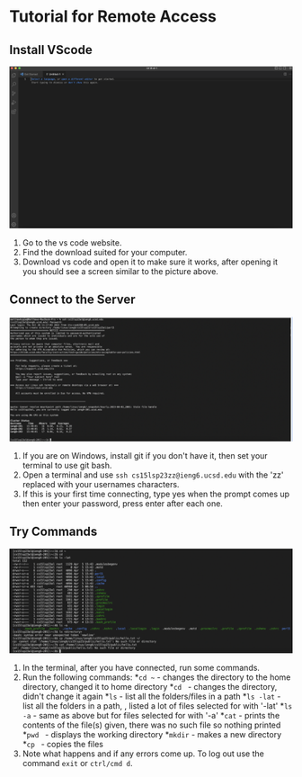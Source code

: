 # Tutorial for Remote Access

## Install VScode

![Image](vscodeopen.png)

1. Go to the vs code website.
2. Find the download suited for your computer.
3. Download vs code and open it to make sure it works, after opening it you should see a screen similar to the picture above.

## Connect to the Server

![Image](access.png)

1. If you are on Windows, install git if you don't have it, then set your terminal to use git bash.
2. Open a terminal and use `ssh cs15lsp23zz@ieng6.ucsd.edu` with the 'zz' replaced with your usernames characters.
3. If this is your first time connecting, type yes when the prompt comes up then enter your password, press enter after each one.

## Try Commands 

![Image](commands.png)

1. In the terminal, after you have connected, run some commands. 
2. Run the following commands:
*`cd ~` - changes the directory to the home directory,  changed it to home directory
*`cd ` - changes the directory, didn't change it again
*`ls` - list all the folders/files in a path
*`ls -lat` - list all the folders in a path, , listed a lot of files selected for with '-lat'
*`ls -a` - same as above but for files selected for with '-a'
*`cat` - prints the contents of the file(s) given, there was no such file so nothing printed
*`pwd ` - displays the working directory
*`mkdir` - makes a new directory
*`cp ` - copies the files
3. Note what happens and if any errors come up. To log out use the command `exit` or `ctrl/cmd d`.

